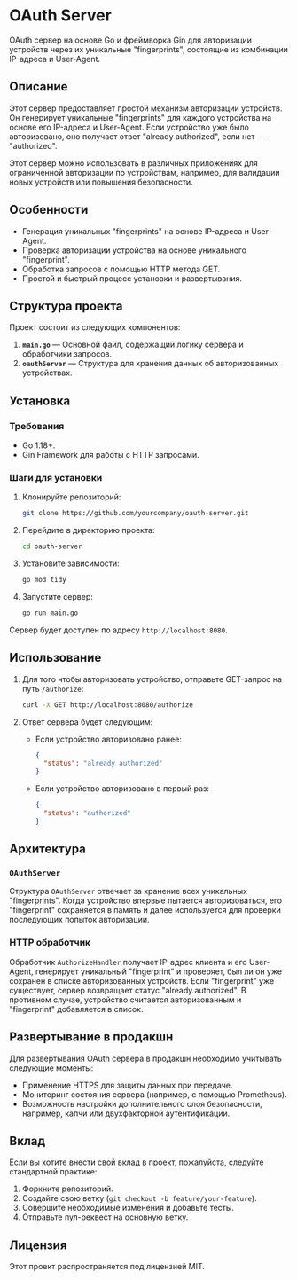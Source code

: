 # OAuth Server

OAuth сервер на основе Go и фреймворка Gin для авторизации устройств через их уникальные "fingerprints", состоящие из комбинации IP-адреса и User-Agent.

## Описание

Этот сервер предоставляет простой механизм авторизации устройств. Он генерирует уникальные "fingerprints" для каждого устройства на основе его IP-адреса и User-Agent. Если устройство уже было авторизовано, оно получает ответ "already authorized", если нет — "authorized".

Этот сервер можно использовать в различных приложениях для ограниченной авторизации по устройствам, например, для валидации новых устройств или повышения безопасности.

## Особенности

- Генерация уникальных "fingerprints" на основе IP-адреса и User-Agent.
- Проверка авторизации устройства на основе уникального "fingerprint".
- Обработка запросов с помощью HTTP метода GET.
- Простой и быстрый процесс установки и развертывания.

## Структура проекта

Проект состоит из следующих компонентов:

1. **`main.go`** — Основной файл, содержащий логику сервера и обработчики запросов.
2. **`oauthServer`** — Структура для хранения данных об авторизованных устройствах.

## Установка

### Требования

- Go 1.18+.
- Gin Framework для работы с HTTP запросами.

### Шаги для установки

1. Клонируйте репозиторий:
    ```bash
    git clone https://github.com/yourcompany/oauth-server.git
    ```

2. Перейдите в директорию проекта:
    ```bash
    cd oauth-server
    ```

3. Установите зависимости:
    ```bash
    go mod tidy
    ```

4. Запустите сервер:
    ```bash
    go run main.go
    ```

Сервер будет доступен по адресу `http://localhost:8080`.

## Использование

1. Для того чтобы авторизовать устройство, отправьте GET-запрос на путь `/authorize`:
    ```bash
    curl -X GET http://localhost:8080/authorize
    ```

2. Ответ сервера будет следующим:
   - Если устройство авторизовано ранее:
     ```json
     {
       "status": "already authorized"
     }
     ```
   - Если устройство авторизовано в первый раз:
     ```json
     {
       "status": "authorized"
     }
     ```

## Архитектура

### `OAuthServer`

Структура `OAuthServer` отвечает за хранение всех уникальных "fingerprints". Когда устройство впервые пытается авторизоваться, его "fingerprint" сохраняется в память и далее используется для проверки последующих попыток авторизации.

### HTTP обработчик

Обработчик `AuthorizeHandler` получает IP-адрес клиента и его User-Agent, генерирует уникальный "fingerprint" и проверяет, был ли он уже сохранен в списке авторизованных устройств. Если "fingerprint" уже существует, сервер возвращает статус "already authorized". В противном случае, устройство считается авторизованным и "fingerprint" добавляется в список.

## Развертывание в продакшн

Для развертывания OAuth сервера в продакшн необходимо учитывать следующие моменты:

- Применение HTTPS для защиты данных при передаче.
- Мониторинг состояния сервера (например, с помощью Prometheus).
- Возможность настройки дополнительного слоя безопасности, например, капчи или двухфакторной аутентификации.

## Вклад

Если вы хотите внести свой вклад в проект, пожалуйста, следуйте стандартной практике:

1. Форкните репозиторий.
2. Создайте свою ветку (`git checkout -b feature/your-feature`).
3. Совершите необходимые изменения и добавьте тесты.
4. Отправьте пул-реквест на основную ветку.

## Лицензия

Этот проект распространяется под лицензией MIT.
